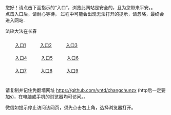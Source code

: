 您好！请点击下面指示的“入口”，浏览此网站是安全的，且为您带来平安。。 <br/>
点击入口后，请耐心等待， 过程中可能会出现无法打开的提示，请忽略，最终会进入网站. </br>

法轮大法在长春<br/>
<div style="padding:10px"><a style="margin:20px" target="_blank" href="https://d2jyz1lg0h6g9j.cloudfront.net/2Qpsp?oiccydro" id="ccLink1" rel="nofollow">入口1</a> <a target="_blank" style="margin:20px" href="https://d1oh8w6l7uqxhq.cloudfront.net/2Qpsp?zrrdm" id="ccLink2" rel="nofollow">入口2</a> <a style="margin:20px" target="_blank" href="https://dhqh8uumoj33a.cloudfront.net/2Qpsp?lhmtf" id="ccLink3" rel="nofollow">入口3</a></div>

<div style="padding:10px" ><a style="margin:20px" target="_blank" href="https://d2jyz1lg0h6g9j.cloudfront.net/2Qpsp?oiccydro" id="ccLink4" rel="nofollow">入口4</a> <a style="margin:20px" href="https://d1oh8w6l7uqxhq.cloudfront.net/2Qpsp?zrrdm" target="_blank" id="ccLink5" rel="nofollow">入口5</a> <a style="margin:20px" href="https://dhqh8uumoj33a.cloudfront.net/2Qpsp?lhmtf" target="_blank" id="ccLink6" rel="nofollow">入口6</a></div>

<div style="padding:10px"><a style="margin:20px" target="_blank" href="https://d2jyz1lg0h6g9j.cloudfront.net/2Qpsp?oiccydro" id="ccLink7" rel="nofollow">入口7</a> <a style="margin:20px" href="https://d1oh8w6l7uqxhq.cloudfront.net/2Qpsp?zrrdm" target="_blank" id="ccLink8" rel="nofollow">入口8</a> <a style="margin:20px" target="_blank" href="https://dhqh8uumoj33a.cloudfront.net/2Qpsp?lhmtf" id="ccLink9" rel="nofollow">入口9</a></div>

<br/>



请复制并记住免翻墙网址 https://github.com/yntd/changchunzx (http后一定要加s)，在电脑或手机的浏览器均可访问。。<br/>

微信如提示停止访问该网页，须先点击右上角，选择浏览器打开。
